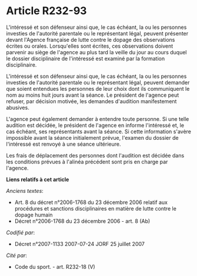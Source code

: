 # Article R232-93

L'intéressé et son défenseur ainsi que, le cas échéant, la ou les personnes investies de l'autorité parentale ou le
représentant légal, peuvent présenter devant l'Agence française de lutte contre le dopage des observations écrites ou orales.
Lorsqu'elles sont écrites, ces observations doivent parvenir au siège de l'agence au plus tard la veille du jour au cours
duquel le dossier disciplinaire de l'intéressé est examiné par la formation disciplinaire.

L'intéressé et son défenseur ainsi que, le cas échéant, la ou les personnes investies de l'autorité parentale ou le
représentant légal, peuvent demander que soient entendues les personnes de leur choix dont ils communiquent le nom au moins
huit jours avant la séance. Le président de l'agence peut refuser, par décision motivée, les demandes d'audition
manifestement abusives.

L'agence peut également demander à entendre toute personne. Si une telle audition est décidée, le président de l'agence en
informe l'intéressé et, le cas échéant, ses représentants avant la séance. Si cette information s'avère impossible avant la
séance initialement prévue, l'examen du dossier de l'intéressé est renvoyé à une séance ultérieure.

Les frais de déplacement des personnes dont l'audition est décidée dans les conditions prévues à l'alinéa précédent sont pris
en charge par l'agence.

**Liens relatifs à cet article**

_Anciens textes_:

  - Art. 8 du décret n°2006-1768 du 23 décembre 2006 relatif aux procédures et sanctions disciplinaires en matière de lutte contre le dopage humain
  - Décret n°2006-1768 du 23 décembre 2006 - art. 8 (Ab)

_Codifié par_:

  - Décret n°2007-1133 2007-07-24 JORF 25 juillet 2007

_Cité par_:

  - Code du sport. - art. R232-18 (V)
